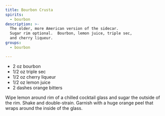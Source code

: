 ```yaml
---
title: Bourbon Crusta
spirits:
  - bourbon
description: >-
  The older, more American version of the sidecar.
  Sugar rim optional.  Bourbon, lemon juice, triple sec, 
  and cherry liqueur.
groups:
  - bourbon

---
```


- 2 oz bourbon
- 1/2 oz triple sec
- 1/2 oz cherry liqueur
- 1/2 oz lemon juice
- 2 dashes orange bitters

Wipe lemon around rim of a chilled cocktail glass
and sugar the outside of the rim.
Shake and double-strain.  Garnish with a huge orange
peel that wraps around the inside of the glass.

